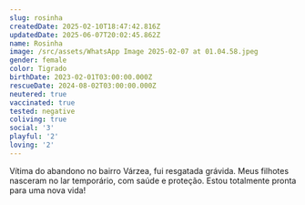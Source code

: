 ```yaml
---
slug: rosinha
createdDate: 2025-02-10T18:47:42.816Z
updatedDate: 2025-06-07T20:02:45.862Z
name: Rosinha
image: /src/assets/WhatsApp Image 2025-02-07 at 01.04.58.jpeg
gender: female
color: Tigrado
birthDate: 2023-02-01T03:00:00.000Z
rescueDate: 2024-08-02T03:00:00.000Z
neutered: true
vaccinated: true
tested: negative
coliving: true
social: '3'
playful: '2'
loving: '2'
---
```



Vítima do abandono no bairro Várzea, fui resgatada grávida. Meus filhotes nasceram no lar temporário, com saúde e proteção. Estou totalmente pronta para uma nova vida!
